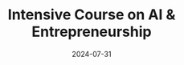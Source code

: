 ---
title: "Intensive Course on AI & Entrepreneurship"
date: 2024-07-31
venue: "IIT Madras"
image: "images/workshop.jpeg"
link: "https://docs.google.com/forms/d/e/1FAIpQLSdxK_XoSl0uFxROymDS9lU36bFva6ip8VmDXcZmQAfsxBYfFg/viewform"
draft: false
---
